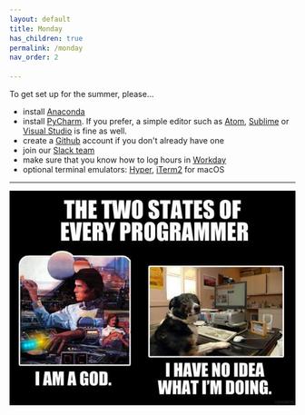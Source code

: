 ```yaml
---
layout: default
title: Monday
has_children: true
permalink: /monday
nav_order: 2

---
```


To get set up for the summer, please...
- install [Anaconda](https://www.anaconda.com/)
- install [PyCharm](https://www.jetbrains.com/shop/eform/students). If you prefer, a simple editor such as [Atom](https://atom.io/), [Sublime](https://www.sublimetext.com/) or [Visual Studio](https://code.visualstudio.com/) is fine as well.
- create a [Github](https://github.com/) account if you don't already have one
- join our [Slack team](https://haverfordds.slack.com/)
- make sure that you know how to log hours in [Workday](https://www.haverford.edu/work) 
- optional terminal emulators: [Hyper](https://hyper.is/), [iTerm2](https://www.iterm2.com/) for macOS

---

![](https://github.com/HCDigitalScholarship/summer-django/raw/master/2_states_programer.png)
